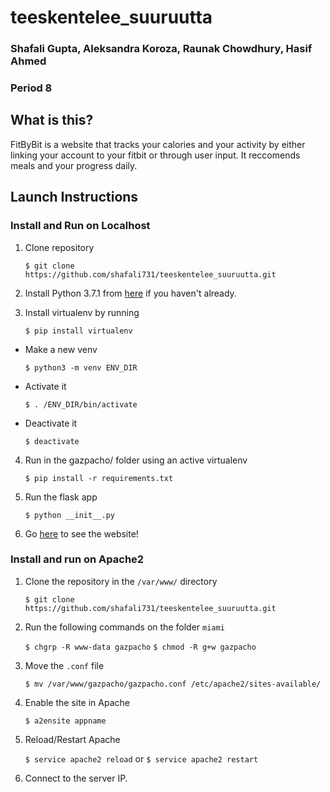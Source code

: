 # teeskentelee_suuruutta
### Shafali Gupta, Aleksandra Koroza, Raunak Chowdhury, Hasif Ahmed 
### Period 8
## What is this?
FitByBit is a website that tracks your calories and your activity by either linking your account to your fitbit or through user input. It reccomends meals and your progress daily. 

## Launch Instructions 
### Install and Run on Localhost
1. Clone repository

     `$ git clone https://github.com/shafali731/teeskentelee_suuruutta.git`
     
2. Install Python 3.7.1 from [here](https://www.python.org/downloads/) if you haven't already. 
3.  Install virtualenv by running 

     `$ pip install virtualenv`
     
  - Make a new venv 
  
      `$ python3 -m venv ENV_DIR`
      
  - Activate it  
  
      `$ . /ENV_DIR/bin/activate `
      
  - Deactivate it  
  
      `$ deactivate`  
      
 4. Run in the gazpacho/ folder using an active virtualenv   
 
      `$ pip install -r requirements.txt`
      
 5. Run the flask app 
 
      `$ python __init__.py `
      
 6. Go [here](http://127.0.0.1:5000/) to see the website!

### Install and run on Apache2
1. Clone the repository in the `/var/www/` directory

    `$ git clone https://github.com/shafali731/teeskentelee_suuruutta.git`
    
2. Run the following commands on the folder `miami`

    `$ chgrp -R www-data gazpacho`
    `$ chmod -R g+w gazpacho`
    
3. Move the `.conf` file

    `$ mv /var/www/gazpacho/gazpacho.conf /etc/apache2/sites-available/` 
    
4. Enable the site in Apache

    `$ a2ensite appname`
    
5. Reload/Restart Apache 

    `$ service apache2 reload`
      or
    `$ service apache2 restart`
    
6. Connect to the server IP.
